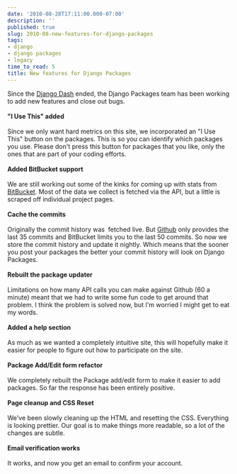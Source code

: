 ```yaml
---
date: '2010-08-28T17:11:00.000-07:00'
description: ''
published: true
slug: 2010-08-new-features-for-django-packages
tags:
- django
- django packages
- legacy
time_to_read: 5
title: New features for Django Packages
---
```


Since the <a href="http://djangodash.com/">Django Dash</a> ended, the Django Packages team has been working to add new features and close out bugs.<br /><br /><b>"I Use This" added</b><br /><br />Since we only want hard metrics on this site, we incorporated an "I Use This" button on the packages. This is so you can identify which packages you use. Please don't press this button for packages that you like, only the ones that are part of your coding efforts.<br /><br /><b>Added BitBucket support</b><br /><br />We are still working out some of the kinks for coming up with stats from <a href="http://bitbucket.org/">BitBucket</a>. Most of the data we collect is fetched via the API, but a little is scraped off individual project pages.<br /><br /><b>Cache the commits</b><br /><br />Originally the commit history was &nbsp;fetched live. But <a href="http://github.com/">Github</a> only provides the last 35 commits and BitBucket limits you to the last 50 commits. So now we store the commit history and update it nightly. Which means that the sooner you post your packages the better your commit history will look on Django Packages.<br /><br /><b>Rebuilt the package updater</b><br /><br />Limitations on how many API calls you can make against Github (60 a minute) meant that we had to write some fun code to get around that problem. I think the problem is solved now, but I'm worried I might get to eat my words.<br /><br /><b>Added a help section</b><br /><br />As much as we wanted a completely intuitive site, this will hopefully make it easier for people to figure out how to participate on the site.<br /><br /><b>Package Add/Edit form refactor</b><br /><br />We completely rebuilt the Package add/edit form to make it easier to add packages. So far the response has been entirely positive.<br /><br /><b>Page cleanup and CSS Reset</b><br /><br />We've been slowly cleaning up the HTML and resetting the CSS. Everything is looking prettier. Our goal is to make things more readable, so a lot of the changes are subtle.<br /><br /><b>Email verification works</b><br /><br />It works, and now you get an email to confirm your account.
